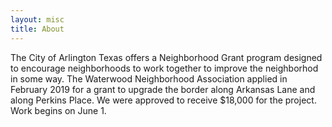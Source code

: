 ```yaml
---
layout: misc
title: About
---
```


The City of Arlington Texas offers a Neighborhood Grant program designed to encourage neighborhoods to work together to improve the neighborhod in some way. The Waterwood Neighborhood Association applied in February 2019 for a grant to upgrade the border along Arkansas Lane and along Perkins Place. We were approved to receive $18,000 for the project. Work begins on June 1.
